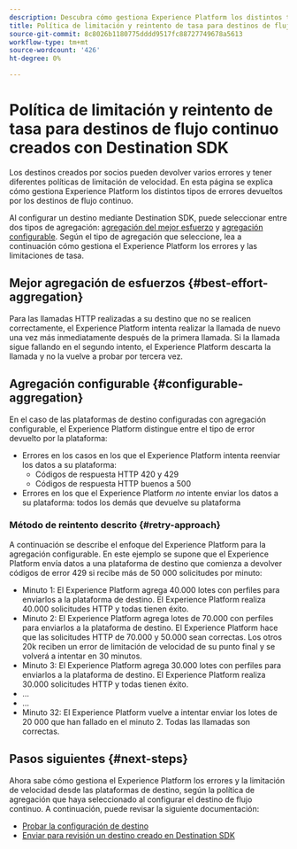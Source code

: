 ```yaml
---
description: Descubra cómo gestiona Experience Platform los distintos tipos de errores devueltos por los destinos de flujo continuo y cómo intenta reenviar datos a la plataforma de destino.
title: Política de limitación y reintento de tasa para destinos de flujo continuo creados con Destination SDK
source-git-commit: 8c8026b1180775dddd9517fc88727749678a5613
workflow-type: tm+mt
source-wordcount: '426'
ht-degree: 0%

---
```


# Política de limitación y reintento de tasa para destinos de flujo continuo creados con Destination SDK

Los destinos creados por socios pueden devolver varios errores y tener diferentes políticas de limitación de velocidad. En esta página se explica cómo gestiona Experience Platform los distintos tipos de errores devueltos por los destinos de flujo continuo.

Al configurar un destino mediante Destination SDK, puede seleccionar entre dos tipos de agregación: [agregación del mejor esfuerzo](../functionality/destination-configuration/aggregation-policy.md#best-effort-aggregation) y [agregación configurable](../functionality/destination-configuration/aggregation-policy.md#configurable-aggregation). Según el tipo de agregación que seleccione, lea a continuación cómo gestiona el Experience Platform los errores y las limitaciones de tasa.

## Mejor agregación de esfuerzos {#best-effort-aggregation}

Para las llamadas HTTP realizadas a su destino que no se realicen correctamente, el Experience Platform intenta realizar la llamada de nuevo una vez más inmediatamente después de la primera llamada. Si la llamada sigue fallando en el segundo intento, el Experience Platform descarta la llamada y no la vuelve a probar por tercera vez.

## Agregación configurable {#configurable-aggregation}

En el caso de las plataformas de destino configuradas con agregación configurable, el Experience Platform distingue entre el tipo de error devuelto por la plataforma:

* Errores en los casos en los que el Experience Platform intenta reenviar los datos a su plataforma:
   * Códigos de respuesta HTTP 420 y 429
   * Códigos de respuesta HTTP buenos a 500
* Errores en los que el Experience Platform *no* intente enviar los datos a su plataforma: todos los demás que devuelve su plataforma

### Método de reintento descrito {#retry-approach}

A continuación se describe el enfoque del Experience Platform para la agregación configurable. En este ejemplo se supone que el Experience Platform envía datos a una plataforma de destino que comienza a devolver códigos de error 429 si recibe más de 50 000 solicitudes por minuto:

* Minuto 1: El Experience Platform agrega 40.000 lotes con perfiles para enviarlos a la plataforma de destino. El Experience Platform realiza 40.000 solicitudes HTTP y todas tienen éxito.
* Minuto 2: El Experience Platform agrega lotes de 70.000 con perfiles para enviarlos a la plataforma de destino. El Experience Platform hace que las solicitudes HTTP de 70.000 y 50.000 sean correctas. Los otros 20k reciben un error de limitación de velocidad de su punto final y se volverá a intentar en 30 minutos.
* Minuto 3: El Experience Platform agrega 30.000 lotes con perfiles para enviarlos a la plataforma de destino. El Experience Platform realiza 30.000 solicitudes HTTP y todas tienen éxito.
* ...
* ...
* Minuto 32: El Experience Platform vuelve a intentar enviar los lotes de 20 000 que han fallado en el minuto 2. Todas las llamadas son correctas.

## Pasos siguientes {#next-steps}

Ahora sabe cómo gestiona el Experience Platform los errores y la limitación de velocidad desde las plataformas de destino, según la política de agregación que haya seleccionado al configurar el destino de flujo continuo. A continuación, puede revisar la siguiente documentación:

* [Probar la configuración de destino](../testing-api/streaming-destinations/streaming-destination-testing-overview.md)
* [Enviar para revisión un destino creado en Destination SDK](../guides/submit-destination.md)
